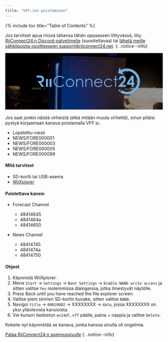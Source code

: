 ```yaml
---
title: "VFF:ien poistaminen"
---
```


{% include toc title="Table of Contents" %}

Jos tarvitset apua missä tahansa tähän oppaaseen liittyvässä, liity [RiiConnect24:n Discord-palvelimelle](https://discord.gg/b4Y7jfD) (suositeltavaa) tai [ lähetä meille sähköpostia osoitteeseen support@riiconnect24.net](mailto:support@riiconnect24.net).
{: .notice--info}

![RiiConnect24 Logo](/images/WiiRC24Logo.jpg)

Jos saat jonkin näistä virheistä (etkä mitään muuta virhettä), sinun pitäisi pystyä korjaamaan kanava poistamalla VFF:si.

+ Lopetettu-viesti
+ NEWS/FORE000001
+ NEWS/FORE000003
+ NEWS/FORE000005
+ NEWS/FORE000099

#### Mitä tarvitset
* SD-kortti tai USB-asema
* [WiiXplorer](https://sourceforge.net/projects/wiixplorer/files/latest/download)

#### Poistettava kansio

+ Forecast Channel
  + 48414645
  + 4841464a
  + 48414650

+ News Channel
  + 48414745
  + 4841474a
  + 48414750

#### Ohjeet

1. Käynnistä WiiXplorer.
2. Mene `Start` -> `Settings` -> `Boot Settings` -> `Enable NAND write access` ja sitten valitse `Yes` molemmissa dialogeissa, jotka ilmestyvät näytölle.
3. Press Back until you have reached the file explorer screen.
4. Valitse pieni sininen SD-kortin kuvake, sitten valitse `NAND`.
5. Navigoi `title` -> `00010002` -> XXXXXXXX -> `data`, jossa XXXXXXXX on yksi ylläolevista kansioista.
6. Vie kursori tiedoston `wc24dl.vff` päälle, paina + nappia ja valitse `Delete`.

Kokeile nyt käynnistää se kanava, jonka kanssa sinulla oli ongelmia.

[Palaa RiiConnect24:n asennussivulle](riiconnect24)
{: .notice--info}
